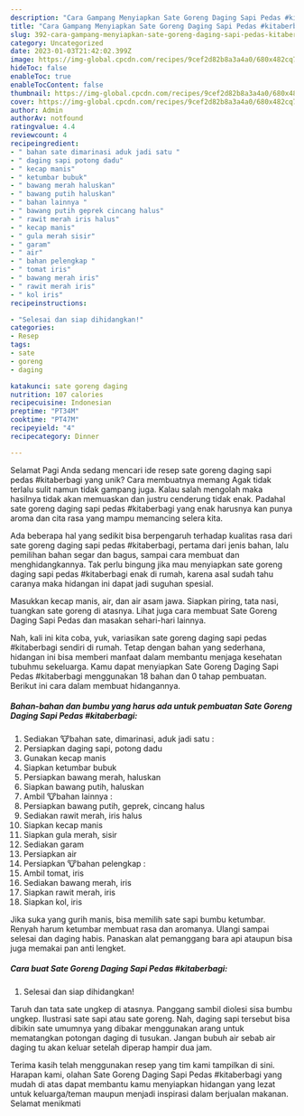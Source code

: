 ```yaml
---
description: "Cara Gampang Menyiapkan Sate Goreng Daging Sapi Pedas #kitaberbagi yang Lezat, Mengugah Selera"
title: "Cara Gampang Menyiapkan Sate Goreng Daging Sapi Pedas #kitaberbagi yang Lezat, Mengugah Selera"
slug: 392-cara-gampang-menyiapkan-sate-goreng-daging-sapi-pedas-kitaberbagi-yang-lezat-mengugah-selera
category: Uncategorized
date: 2023-01-03T21:42:02.399Z
image: https://img-global.cpcdn.com/recipes/9cef2d82b8a3a4a0/680x482cq70/sate-goreng-daging-sapi-pedas-kitaberbagi-foto-resep-utama.jpg
hideToc: false
enableToc: true
enableTocContent: false
thumbnail: https://img-global.cpcdn.com/recipes/9cef2d82b8a3a4a0/680x482cq70/sate-goreng-daging-sapi-pedas-kitaberbagi-foto-resep-utama.jpg
cover: https://img-global.cpcdn.com/recipes/9cef2d82b8a3a4a0/680x482cq70/sate-goreng-daging-sapi-pedas-kitaberbagi-foto-resep-utama.jpg
author: Admin
authorAv: notfound
ratingvalue: 4.4
reviewcount: 4
recipeingredient:
- " bahan sate dimarinasi aduk jadi satu "
- " daging sapi potong dadu"
- " kecap manis"
- " ketumbar bubuk"
- " bawang merah haluskan"
- " bawang putih haluskan"
- " bahan lainnya "
- " bawang putih geprek cincang halus"
- " rawit merah iris halus"
- " kecap manis"
- " gula merah sisir"
- " garam"
- " air"
- " bahan pelengkap "
- " tomat iris"
- " bawang merah iris"
- " rawit merah iris"
- " kol iris"
recipeinstructions:

- "Selesai dan siap dihidangkan!"
categories:
- Resep
tags:
- sate
- goreng
- daging

katakunci: sate goreng daging 
nutrition: 107 calories
recipecuisine: Indonesian
preptime: "PT34M"
cooktime: "PT47M"
recipeyield: "4"
recipecategory: Dinner

---
```



Selamat Pagi Anda sedang mencari ide resep sate goreng daging sapi pedas #kitaberbagi yang unik? Cara membuatnya memang Agak tidak terlalu sulit namun tidak gampang juga. Kalau salah mengolah maka hasilnya tidak akan memuaskan dan justru cenderung tidak enak. Padahal sate goreng daging sapi pedas #kitaberbagi yang enak harusnya kan punya aroma dan cita rasa yang mampu memancing selera kita.


Ada beberapa hal yang sedikit bisa berpengaruh terhadap kualitas rasa dari sate goreng daging sapi pedas #kitaberbagi, pertama dari jenis bahan, lalu pemilihan bahan segar dan bagus, sampai cara membuat dan menghidangkannya. Tak perlu bingung jika mau menyiapkan sate goreng daging sapi pedas #kitaberbagi enak di rumah, karena asal sudah tahu caranya maka hidangan ini dapat jadi suguhan spesial.

Masukkan kecap manis, air, dan air asam jawa. Siapkan piring, tata nasi, tuangkan sate goreng di atasnya. Lihat juga cara membuat Sate Goreng Daging Sapi Pedas dan masakan sehari-hari lainnya.


Nah, kali ini kita coba, yuk, variasikan sate goreng daging sapi pedas #kitaberbagi sendiri di rumah. Tetap dengan bahan yang sederhana, hidangan ini bisa memberi manfaat dalam membantu menjaga kesehatan tubuhmu sekeluarga. Kamu dapat menyiapkan Sate Goreng Daging Sapi Pedas #kitaberbagi menggunakan 18 bahan dan 0 tahap pembuatan. Berikut ini cara dalam membuat hidangannya.

<!--inarticleads1-->

##### Bahan-bahan dan bumbu yang harus ada untuk pembuatan Sate Goreng Daging Sapi Pedas #kitaberbagi:

1. Sediakan  🐮bahan sate, dimarinasi, aduk jadi satu :
1. Persiapkan  daging sapi, potong dadu
1. Gunakan  kecap manis
1. Siapkan  ketumbar bubuk
1. Persiapkan  bawang merah, haluskan
1. Siapkan  bawang putih, haluskan
1. Ambil  🐮bahan lainnya :
1. Persiapkan  bawang putih, geprek, cincang halus
1. Sediakan  rawit merah, iris halus
1. Siapkan  kecap manis
1. Siapkan  gula merah, sisir
1. Sediakan  garam
1. Persiapkan  air
1. Persiapkan  🐮bahan pelengkap :
1. Ambil  tomat, iris
1. Sediakan  bawang merah, iris
1. Siapkan  rawit merah, iris
1. Siapkan  kol, iris


Jika suka yang gurih manis, bisa memilih sate sapi bumbu ketumbar. Renyah harum ketumbar membuat rasa dan aromanya. Ulangi sampai selesai dan daging habis. Panaskan alat pemanggang bara api ataupun bisa juga memakai pan anti lengket. 

<!--inarticleads2-->

##### Cara buat Sate Goreng Daging Sapi Pedas #kitaberbagi:


1. Selesai dan siap dihidangkan!

Taruh dan tata sate ungkep di atasnya. Panggang sambil diolesi sisa bumbu ungkep. Ilustrasi sate sapi atau sate goreng. Nah, daging sapi tersebut bisa dibikin sate umumnya yang dibakar menggunakan arang untuk mematangkan potongan daging di tusukan. Jangan bubuh air sebab air daging tu akan keluar setelah diperap hampir dua jam. 

Terima kasih telah menggunakan resep yang tim kami tampilkan di sini. Harapan kami, olahan Sate Goreng Daging Sapi Pedas #kitaberbagi yang mudah di atas dapat membantu kamu menyiapkan hidangan yang lezat untuk keluarga/teman maupun menjadi inspirasi dalam berjualan makanan. Selamat menikmati
